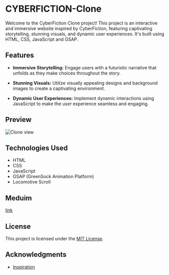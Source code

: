 # CYBERFICTION-Clone

Welcome to the CyberFiction Clone project! This project is an interactive and immersive website inspired by CyberFiction, featuring captivating storytelling, stunning visuals, and dynamic user experiences. It's built using HTML, CSS, JavaScript and GSAP.

## Features

- **Immersive Storytelling:** Engage users with a futuristic narrative that unfolds as they make choices throughout the story.

- **Stunning Visuals:** Utilize visually appealing designs and background images to create a captivating environment.

- **Dynamic User Experiences:** Implement dynamic interactions using JavaScript to make the user experience seamless and engaging.


## Preview
![Clone view](https://miro.medium.com/v2/resize:fit:1100/format:webp/1*bxkjivUKozCTnTtsUOq2nQ.png)

## Technologies Used

- HTML
- CSS
- JavaScript
- GSAP (GreenSock Animation Platform)
- Locomotive Scroll

## Meduim
[link](https://medium.com/@khushi.saxena.1108/clone-website-of-cyberfiction-82bfa17eaa8b)


## License

This project is licensed under the [MIT License](LICENSE).

## Acknowledgments

- [Inspiration](https://www.cyberfiction.io/)

